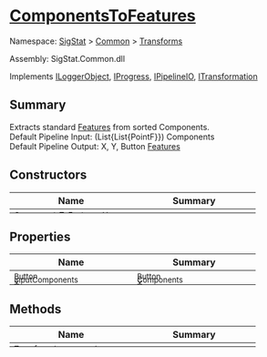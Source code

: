 # [ComponentsToFeatures](./ComponentsToFeatures.md)

Namespace: [SigStat]() > [Common](./../README.md) > [Transforms](./README.md)

Assembly: SigStat.Common.dll

Implements [ILoggerObject](./../ILoggerObject.md), [IProgress](./../Helpers/IProgress.md), [IPipelineIO](./../Pipeline/IPipelineIO.md), [ITransformation](./../ITransformation.md)

## Summary
Extracts standard [Features](https://github.com/hargitomi97/sigstat/blob/master/docs/md/SigStat/Common/Features.md) from sorted Components.  <br>Default Pipeline Input: (List{List{PointF}}) Components<br>Default Pipeline Output: X, Y, Button [Features](https://github.com/hargitomi97/sigstat/blob/master/docs/md/SigStat/Common/Features.md)

## Constructors

| Name | Summary | 
| --- | --- | 
| <sub>ComponentsToFeatures (  )</sub><div style="margin: -28px 0px 0px 0px;"><img width=200/>  | <sub></sub><div style="margin: -28px 0px 0px 0px;"><img width=200/>  | <br>


## Properties

| Name | Summary | 
| --- | --- | 
| <sub>Button</sub><div style="margin: -28px 0px 0px 0px;"><img width=200/>  | <sub>Button</sub><div style="margin: -28px 0px 0px 0px;"><img width=200/>  | <br>
| <sub>InputComponents</sub><div style="margin: -28px 0px 0px 0px;"><img width=200/>  | <sub>Components</sub><div style="margin: -28px 0px 0px 0px;"><img width=200/>  | <br>
| <sub>X</sub><div style="margin: -28px 0px 0px 0px;"><img width=200/>  | <sub>X</sub><div style="margin: -28px 0px 0px 0px;"><img width=200/>  | <br>
| <sub>Y</sub><div style="margin: -28px 0px 0px 0px;"><img width=200/>  | <sub>Y</sub><div style="margin: -28px 0px 0px 0px;"><img width=200/>  | <br>


## Methods

| Name | Summary | 
| --- | --- | 
| <sub>[Transform](./Methods/ComponentsToFeatures-100663580.md) ( [`Signature`](./../Signature.md) )</sub><div style="margin: -28px 0px 0px 0px;"><img width=200/>  | <sub></sub><div style="margin: -28px 0px 0px 0px;"><img width=200/>  | <br>


